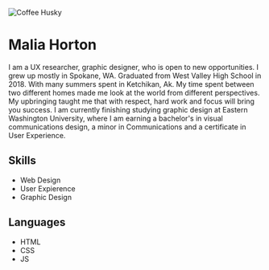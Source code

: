 ![Coffee Husky](https://media4.giphy.com/media/G3Eoq3rxJQlR0AFdKu/giphy.gif?cid=ecf05e47t5ni3q9531kr5q1s8x99cwzlr2a8z15hbkzrh0xj&rid=giphy.gif&ct=g)

# Malia Horton

I am a UX researcher, graphic designer, who is open to new opportunities.
I grew up mostly in Spokane, WA. Graduated from West Valley High School in 2018. With many summers spent in Ketchikan, Ak. My time spent between two different homes made me look at the world from different perspectives. My upbringing taught me that with respect, hard work and focus will bring you success. 
I am currently finishing studying graphic design at Eastern Washington University, where I am earning a bachelor's in visual communications design, a minor in Communications and a certificate in User Experience.

>

## Skills
* Web Design
* User Expierence
* Graphic Design


## Languages
* HTML
* CSS
* JS

